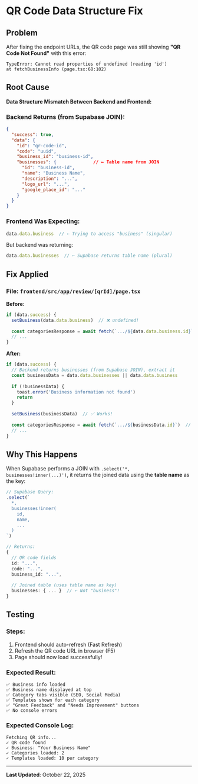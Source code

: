 # QR Code Data Structure Fix

## Problem
After fixing the endpoint URLs, the QR code page was still showing **"QR Code Not Found"** with this error:

```
TypeError: Cannot read properties of undefined (reading 'id')
at fetchBusinessInfo (page.tsx:68:102)
```

## Root Cause
**Data Structure Mismatch Between Backend and Frontend:**

### Backend Returns (from Supabase JOIN):
```json
{
  "success": true,
  "data": {
    "id": "qr-code-id",
    "code": "uuid",
    "business_id": "business-id",
    "businesses": {              // ← Table name from JOIN
      "id": "business-id",
      "name": "Business Name",
      "description": "...",
      "logo_url": "...",
      "google_place_id": "..."
    }
  }
}
```

### Frontend Was Expecting:
```typescript
data.data.business  // ← Trying to access "business" (singular)
```

But backend was returning:
```typescript
data.data.businesses  // ← Supabase returns table name (plural)
```

## Fix Applied

### File: `frontend/src/app/review/[qrId]/page.tsx`

**Before:**
```typescript
if (data.success) {
  setBusiness(data.data.business)  // ❌ undefined!
  
  const categoriesResponse = await fetch(`.../${data.data.business.id}`)  // ❌ Error!
  // ...
}
```

**After:**
```typescript
if (data.success) {
  // Backend returns businesses (from Supabase JOIN), extract it
  const businessData = data.data.businesses || data.data.business
  
  if (!businessData) {
    toast.error('Business information not found')
    return
  }
  
  setBusiness(businessData)  // ✅ Works!
  
  const categoriesResponse = await fetch(`.../${businessData.id}`)  // ✅ Works!
  // ...
}
```

## Why This Happens

When Supabase performs a JOIN with `.select('*, businesses!inner(...)')`, it returns the joined data using the **table name** as the key:

```typescript
// Supabase Query:
.select(`
  *,
  businesses!inner(
    id,
    name,
    ...
  )
`)

// Returns:
{
  // QR code fields
  id: "...",
  code: "...",
  business_id: "...",
  
  // Joined table (uses table name as key)
  businesses: { ... }  // ← Not "business"!
}
```

## Testing

### Steps:
1. Frontend should auto-refresh (Fast Refresh)
2. Refresh the QR code URL in browser (F5)
3. Page should now load successfully!

### Expected Result:
```
✅ Business info loaded
✅ Business name displayed at top
✅ Category tabs visible (SEO, Social Media)
✅ Templates shown for each category
✅ "Great Feedback" and "Needs Improvement" buttons
✅ No console errors
```

### Expected Console Log:
```
Fetching QR info...
✓ QR code found
✓ Business: "Your Business Name"
✓ Categories loaded: 2
✓ Templates loaded: 10 per category
```

---

**Last Updated**: October 22, 2025

